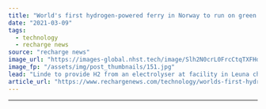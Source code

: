 ```yaml
---
title: "World's first hydrogen-powered ferry in Norway to run on green gas from Germany"
date: "2021-03-09"
tags: 
  - technology
  - recharge news
source: "recharge news"
image_url: "https://images-global.nhst.tech/image/Slh2N0crL0FrcCtqTXFHdThyRUdKZ1Vja2FvQ1hTU3dlcVZadmlGSm9BMD0=/nhst/binary/684918a1353abc2e76be3792a39dffd9"
image_fp: "/assets/img/post_thumbnails/151.jpg"
lead: "Linde to provide H2 from an electrolyser at facility in Leuna chemicals complex despite cheaper power prices in Norway"
article_url: "https://www.rechargenews.com/technology/worlds-first-hydrogen-powered-ferry-in-norway-to-run-on-green-gas-from-germany/2-1-976939"
---
```


---
